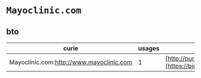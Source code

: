 # `Mayoclinic.com`

## bto

| curie                                    |   usages | nodes                                                                                                           |
|------------------------------------------|----------|-----------------------------------------------------------------------------------------------------------------|
| Mayoclinic.com:http://www.mayoclinic.com |        1 | [http://purl.obolibrary.org/obo/BTO:0001054](https://bioregistry.io/http://purl.obolibrary.org/obo/BTO:0001054) |
